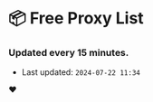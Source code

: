 # :package: Free Proxy List
### Updated every 15 minutes.

- Last updated: `2024-07-22 11:34`

:heart:
